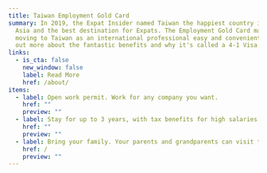 ```yaml
---
title: Taiwan Employment Gold Card
summary: In 2019, the Expat Insider named Taiwan the happiest country in East
  Asia and the best destination for Expats. The Employment Gold Card makes
  moving to Taiwan as an international professional easy and convenient. Find
  out more about the fantastic benefits and why it's called a 4-1 Visa.
links:
  - is_cta: false
    new_window: false
    label: Read More
    href: /about/
items:
  - label: Open work permit. Work for any company you want.
    href: ""
    preview: ""
  - label: Stay for up to 3 years, with tax benefits for high salaries.
    href: ""
    preview: ""
  - label: Bring your family. Your parents and grandparents can visit too!
    href: /
    preview: ""
---
```

<!-- This text will never be seen -->
